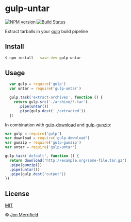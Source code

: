 # gulp-untar

[![NPM version](https://badge.fury.io/js/gulp-untar.svg)](http://badge.fury.io/js/gulp-untar)
[![Build Status](https://travis-ci.org/jmerrifield/gulp-untar.svg?branch=master)](https://travis-ci.org/jmerrifield/gulp-untar)

Extract tarballs in your [gulp](http://gulpjs.com) build pipeline

## Install

```bash
$ npm install --save-dev gulp-untar
```
## Usage

```js
  var gulp = require('gulp')
  var untar = require('gulp-untar')

  gulp.task('extract-archives', function () {
    return gulp.src('./archive/*.tar')
      .pipe(untar())
      .pipe(gulp.dest('./extracted'))
  })
```

In combination with [gulp-download](https://github.com/Metrime/gulp-download)
and [gulp-gunzip](https://github.com/jmerrifield/gulp-gunzip):

```js
var gulp = require('gulp')
var download = require('gulp-download')
var gunzip = require('gulp-gunzip')
var untar = require('gulp-untar')

gulp.task('default', function () {
  return download('http://example.org/some-file.tar.gz')
  .pipe(gunzip())
  .pipe(untar())
  .pipe(gulp.dest('output'))
})
```

## License

[MIT](http://opensource.org/licenses/MIT)

© [Jon Merrifield](http://www.jmerrifield.com)
